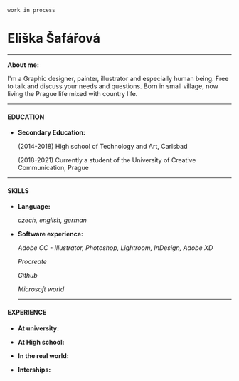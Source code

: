 `work in process`

# Eliška Šafářová




---
**About me:** 

I'm a Graphic designer, painter, illustrator and especially human being. Free to talk and discuss your needs and questions.
Born in small village, now living the Prague life mixed with country life.

--- 

#### EDUCATION

* **Secondary Education:** 

  (2014-2018) High school of Technology and Art, Carlsbad
  
  
  (2018-2021) Currently a student of the University of Creative Communication, Prague 
  
--- 
 
 #### SKILLS
 
 * **Language:** 
 
    *czech, english, german*
    
 * **Software experience:** 
  
   *Adobe CC - Illustrator, Photoshop, Lightroom, InDesign, Adobe XD*
   
   *Procreate*
   
   *Github*
   
   *Microsoft world*
   
   ---

 #### EXPERIENCE
  * **At university:** 
  
  * **At High school:**
  
  * **In the real world:** 
  
   * **Interships:** 
 

   

   
 
